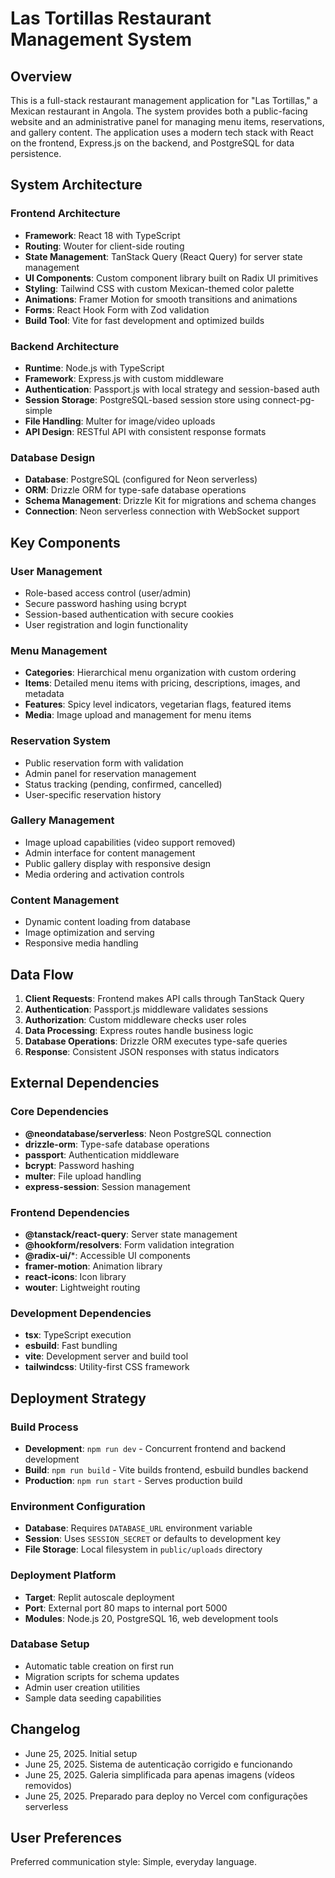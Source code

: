 # Las Tortillas Restaurant Management System

## Overview

This is a full-stack restaurant management application for "Las Tortillas," a Mexican restaurant in Angola. The system provides both a public-facing website and an administrative panel for managing menu items, reservations, and gallery content. The application uses a modern tech stack with React on the frontend, Express.js on the backend, and PostgreSQL for data persistence.

## System Architecture

### Frontend Architecture
- **Framework**: React 18 with TypeScript
- **Routing**: Wouter for client-side routing
- **State Management**: TanStack Query (React Query) for server state management
- **UI Components**: Custom component library built on Radix UI primitives
- **Styling**: Tailwind CSS with custom Mexican-themed color palette
- **Animations**: Framer Motion for smooth transitions and animations
- **Forms**: React Hook Form with Zod validation
- **Build Tool**: Vite for fast development and optimized builds

### Backend Architecture
- **Runtime**: Node.js with TypeScript
- **Framework**: Express.js with custom middleware
- **Authentication**: Passport.js with local strategy and session-based auth
- **Session Storage**: PostgreSQL-based session store using connect-pg-simple
- **File Handling**: Multer for image/video uploads
- **API Design**: RESTful API with consistent response formats

### Database Design
- **Database**: PostgreSQL (configured for Neon serverless)
- **ORM**: Drizzle ORM for type-safe database operations
- **Schema Management**: Drizzle Kit for migrations and schema changes
- **Connection**: Neon serverless connection with WebSocket support

## Key Components

### User Management
- Role-based access control (user/admin)
- Secure password hashing using bcrypt
- Session-based authentication with secure cookies
- User registration and login functionality

### Menu Management
- **Categories**: Hierarchical menu organization with custom ordering
- **Items**: Detailed menu items with pricing, descriptions, images, and metadata
- **Features**: Spicy level indicators, vegetarian flags, featured items
- **Media**: Image upload and management for menu items

### Reservation System
- Public reservation form with validation
- Admin panel for reservation management
- Status tracking (pending, confirmed, cancelled)
- User-specific reservation history

### Gallery Management
- Image upload capabilities (video support removed)
- Admin interface for content management
- Public gallery display with responsive design
- Media ordering and activation controls

### Content Management
- Dynamic content loading from database
- Image optimization and serving
- Responsive media handling

## Data Flow

1. **Client Requests**: Frontend makes API calls through TanStack Query
2. **Authentication**: Passport.js middleware validates sessions
3. **Authorization**: Custom middleware checks user roles
4. **Data Processing**: Express routes handle business logic
5. **Database Operations**: Drizzle ORM executes type-safe queries
6. **Response**: Consistent JSON responses with status indicators

## External Dependencies

### Core Dependencies
- **@neondatabase/serverless**: Neon PostgreSQL connection
- **drizzle-orm**: Type-safe database operations
- **passport**: Authentication middleware
- **bcrypt**: Password hashing
- **multer**: File upload handling
- **express-session**: Session management

### Frontend Dependencies
- **@tanstack/react-query**: Server state management
- **@hookform/resolvers**: Form validation integration
- **@radix-ui/***: Accessible UI components
- **framer-motion**: Animation library
- **react-icons**: Icon library
- **wouter**: Lightweight routing

### Development Dependencies
- **tsx**: TypeScript execution
- **esbuild**: Fast bundling
- **vite**: Development server and build tool
- **tailwindcss**: Utility-first CSS framework

## Deployment Strategy

### Build Process
- **Development**: `npm run dev` - Concurrent frontend and backend development
- **Build**: `npm run build` - Vite builds frontend, esbuild bundles backend
- **Production**: `npm run start` - Serves production build

### Environment Configuration
- **Database**: Requires `DATABASE_URL` environment variable
- **Session**: Uses `SESSION_SECRET` or defaults to development key
- **File Storage**: Local filesystem in `public/uploads` directory

### Deployment Platform
- **Target**: Replit autoscale deployment
- **Port**: External port 80 maps to internal port 5000
- **Modules**: Node.js 20, PostgreSQL 16, web development tools

### Database Setup
- Automatic table creation on first run
- Migration scripts for schema updates
- Admin user creation utilities
- Sample data seeding capabilities

## Changelog

- June 25, 2025. Initial setup
- June 25, 2025. Sistema de autenticação corrigido e funcionando
- June 25, 2025. Galeria simplificada para apenas imagens (vídeos removidos)
- June 25, 2025. Preparado para deploy no Vercel com configurações serverless

## User Preferences

Preferred communication style: Simple, everyday language.